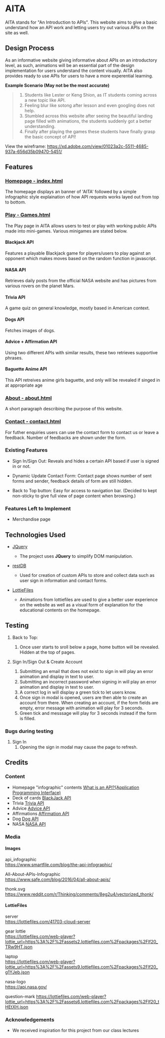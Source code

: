 # AITA
AITA stands for "An Introduction to APIs". This website aims to give a basic understand how an API work and letting users try out various APIs on the site as well.
 
## Design Process
As an informative website giving informative about APIs on an introductory level, as such, animations will be an essential part of the design implementation for users understand the content visually. AITA also provides ready to use APIs for users to have a more experential learning.

**Example Scenario (May not be the most accurate)**
> 1. Students like Lester or Keng Shion, as IT students coming across a new topic like API.<br>
> 2. Feeling blur like sotong after lesson and even googling does not help.
> 3. Stumbled across this website after seeing the beautiful landing page filled with animations, the students suddenly got a better understanding.
> 4. Finally after playing the games these students have finally grasp the basic concept of API!

View the wireframe:
https://xd.adobe.com/view/01023a2c-5511-4685-937a-656d35b09470-5451/

## Features
### [Homepage - index.html](https://s10208233.github.io/ID_Assg3_website/index.html)
The homepage displays an banner of 'AITA' followed by a simple infographic style explaination of how API requests works layed out from top to bottom.

### [Play - Games.html](https://s10208233.github.io/ID_Assg3_website/play.html)
The Play page in AITA allows users to test or play with working public APIs made into mini-games. Various minigames are stated below.

#### Blackjack API
Features a playable Blackjack game for players/users to play against an opponent which makes moves based on the random function in javascript.

#### NASA API
Retrieves daily posts from the official NASA website and has pictures from various rovers on the planet Mars.

#### Trivia API
A game quiz on general knowledge, mostly based in American context.

#### Dogs API
Fetches images of dogs.

#### Advice + Affirmation API
Using two different APIs with similar results, these two retrieves supportive phrases.

#### Baguette Anime API
This API retreives anime girls baguette, and only will be revealed if singed in at appropriate age

### [About - about.html](https://s10208233.github.io/ID_Assg3_website/about.html)
A short paragraph describing the purpose of this website.

### [Contact - contact.html](https://s10208233.github.io/ID_Assg3_website/contact.html)
For futher enquiries users can use the contact form to contact us or leave a feedback. Number of feedbacks are shown under the form.
 
### Existing Features
- Sign In/Sign Out: Reveals and hides a certain API based if user is signed in or not.
   
- Dynamic Update Contact Form: Contact page shows number of sent forms and sender, feedback details of form are still hidden.

- Back to Top button: Easy for access to navigation bar. (Decided to kept non-sticky to give full view of page content when browsing.)

### Features Left to Implement
- Merchandise page

## Technologies Used

- [JQuery](https://jquery.com)
    - The project uses **JQuery** to simplify DOM manipulation.

- [restDB](https://restdb.io/)
    - Used for creation of custom APIs to store and collect data such as user sign in information and contact forms.

- [LottieFiles](https://lottiefiles.com/)
    - Animations from lottiefiles are used to give a better user experience on the website as well as a visual form of            explanation for the educational contents on the homepage.

## Testing

1. Back to Top:
   1. Once user starts to sroll below a page, home button will be revealed. Hidden at the top of pages.

2. Sign In/Sign Out & Create Account
   1. Submitting an email that does not exist to sign in will play an error animation and display in text to user.
   2. Submitting an incorrect password when signing in will play an error animation and display in text to user.
   3. A correct log in will display a green tick to let users know.
   4. Once sign in modal is opened, users are then able to create an account from there. When creating an account, if the form fields are empty, error message with animation will play for 3 seconds.
   5. Green tick and messsage will play for 3 seconds instead if the form is filled.



### Bugs during testing

1. Sign In
   1. Opening the sign in modal may cause the page to refresh.

## Credits

### Content
- Homepage "infographic" contents [What is an API?(Application Programming Interface)](https://www.mulesoft.com/resources/api/what-is-an-api)
- Deck of cards [BlackJack API](https://deckofcardsapi.com/)
- Trivia [Trivia API](http://jservice.io/)
- Advice [Advice API](https://api.adviceslip.com/)
- Affirmations [Affirmation API](https://www.affirmations.dev/)
- Dog [Dog API](https://dog.ceo/dog-api/)
- NASA [NASA API](https://api.nasa.gov/Ej1PTXMfCnc8NPfky2OYSqjzkwnZNDdJRjeAOtQ0)

### Media

#### Images
api_infographic <br>
https://www.smartfile.com/blog/the-api-infographic/

All-About-APIs-Infographic<br>
https://www.safe.com/blog/2016/04/all-about-apis/

thonk.svg<br>
https://www.reddit.com/r/Thinking/comments/8eg2u4/vectorized_thonk/

#### LottieFiles
server<br>
https://lottiefiles.com/41703-cloud-server

gear lottie<br>
https://lottiefiles.com/web-player?lottie_url=https%3A%2F%2Fassets2.lottiefiles.com%2Fpackages%2Flf20_TRw9HT.json

laptop<br>
https://lottiefiles.com/web-player?lottie_url=https%3A%2F%2Fassets9.lottiefiles.com%2Fpackages%2Flf20_g1YJeb.json

nasa-logo<br>
https://api.nasa.gov/

question-mark
https://lottiefiles.com/web-player?lottie_url=https%3A%2F%2Fassets6.lottiefiles.com%2Fpackages%2Flf20_tHEtXH.json
### Acknowledgements

- We received inspiration for this project from our class lectures

